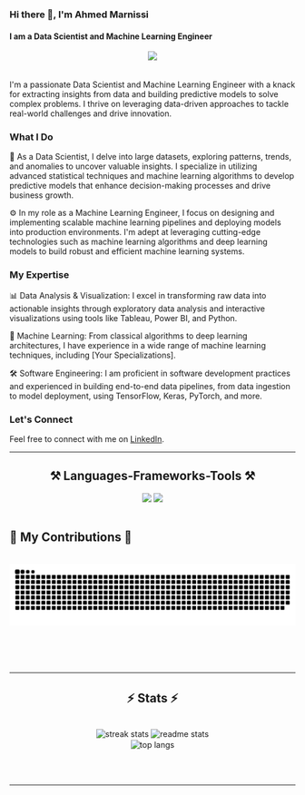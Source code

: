 ### Hi there 👋, I'm Ahmed Marnissi

#### I am a Data Scientist and Machine Learning Engineer

<div align="center">
  <img src="https://readme-typing-svg.herokuapp.com/?font=Righteous&color=F709A2&size=35&center=true&vCenter=true&width=500&height=70&duration=4000&lines=Hi+There!+👋;+I'm+Ahmed+Marnissi!;" />
</div>

<br/>

I'm a passionate Data Scientist and Machine Learning Engineer with a knack for extracting insights from data and building predictive models to solve complex problems. I thrive on leveraging data-driven approaches to tackle real-world challenges and drive innovation.

### What I Do

🔬 As a Data Scientist, I delve into large datasets, exploring patterns, trends, and anomalies to uncover valuable insights. I specialize in utilizing advanced statistical techniques and machine learning algorithms to develop predictive models that enhance decision-making processes and drive business growth.

⚙️ In my role as a Machine Learning Engineer, I focus on designing and implementing scalable machine learning pipelines and deploying models into production environments. I'm adept at leveraging cutting-edge technologies such as machine learning algorithms and deep learning models to build robust and efficient machine learning systems.

### My Expertise

📊 Data Analysis & Visualization: I excel in transforming raw data into actionable insights through exploratory data analysis and interactive visualizations using tools like Tableau, Power BI, and Python.

🤖 Machine Learning: From classical algorithms to deep learning architectures, I have experience in a wide range of machine learning techniques, including [Your Specializations].

🛠️ Software Engineering: I am proficient in software development practices and experienced in building end-to-end data pipelines, from data ingestion to model deployment, using TensorFlow, Keras, PyTorch, and more.

### Let's Connect

Feel free to connect with me on [LinkedIn](https://www.linkedin.com/in/ahmed-marnissi-b8a180255).

<hr/>

<h2 align="center">⚒️ Languages-Frameworks-Tools ⚒️</h2>

<div align="center">
  <img src="https://skillicons.dev/icons?i=java,react,angular,bootstrap,mui,html,css,php,vscode,github,figma,git,r,xd" />
  <img src="https://skillicons.dev/icons?i=nodejs,javascript,typescript,express,firebase,mongodb,c,java,mysql,docker,pythonscikitlearn" />
</div>
</div>

<br/>
 <h2>🐍 My Contributions 🐍</h2>
  <br>
  <img alt="snake eating my contributions" src="https://raw.githubusercontent.com/marnissiahmed/marnissiahmed/output/github-contribution-grid-snake.svg" />
  
  <br/><br/><br/>
</div>

<hr/>

<h2 align="center">⚡ Stats ⚡</h2>
<br>
<div align=center>
  <img width=390 src="https://github-readme-streak-stats-marnissiahmed.vercel.app/?user=marnissiahmed&count_private=true&theme=react&border_radius=10" alt="streak stats"/>
  <img width=390 src="https://github-readme-stats-marnissiahmed.vercel.app/api?username=marnissiahmed&count_private=true&show_icons=true&theme=react&rank_icon=github&border_radius=10" alt="readme stats" />
  <br/>
  <img width=325 align="center" src="https://github-readme-stats-marnissiahmed.vercel.app/api/top-langs/?username=salesp07&hide=HTML&langs_count=8&layout=compact&theme=react&border_radius=10&size_weight=0.5&count_weight=0.5&exclude_repo=github-readme-stats" alt="top langs" />
</div>

<br/><br/>

<hr/>

<br/>


<br/>
